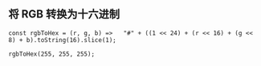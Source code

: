 

## 将 RGB 转换为十六进制



```
const rgbToHex = (r, g, b) =>   "#" + ((1 << 24) + (r << 16) + (g << 8) + b).toString(16).slice(1);

rgbToHex(255, 255, 255); 
```
